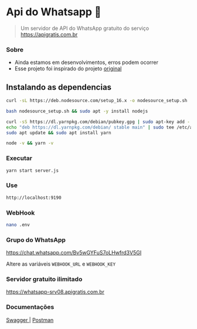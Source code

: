 
# Api do Whatsapp 🚀
> Um servidor de API do WhatsApp gratuito do serviço https://apigratis.com.br 

### Sobre
- Ainda estamos em desenvolvimentos, erros podem ocorrer
- Esse projeto foi inspirado do projeto <a href="https://github.com/salman0ansari/whatsapp-api-nodejs" target="_blank"> original </a>
## Instalando as dependencias 

```bash
curl -sL https://deb.nodesource.com/setup_16.x -o nodesource_setup.sh

```

```bash
bash nodesource_setup.sh && sudo apt -y install nodejs
```

```bash
curl -sS https://dl.yarnpkg.com/debian/pubkey.gpg | sudo apt-key add -
echo "deb https://dl.yarnpkg.com/debian/ stable main" | sudo tee /etc/apt/sources.list.d/yarn.list
sudo apt update && sudo apt install yarn
```

```bash
node -v && yarn -v
```

### Executar

```bash
yarn start server.js
```

### Use

```bash
http://localhost:9190
```

### WebHook

```bash
nano .env
```

### Grupo do WhatsApp

https://chat.whatsapp.com/Bv5wGYFuS7oLHwfrd3V5GI

Altere as variáveis ``WEBHOOK_URL`` e ``WEBHOOK_KEY``   

### Servidor gratuito ilimitado
https://whatsapp-srv08.apigratis.com.br

### Documentações
<a href="https://whatsapp-srv08.apigratis.com.br/api-docs" target="_blank"> Swagger </a> | <a href="https://documenter.getpostman.com/view/11074732/UVXgMHmq" target="_blank"> Postman </a>
